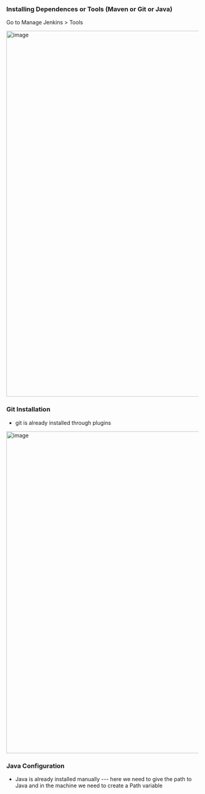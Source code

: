 ### Installing Dependences or Tools (Maven or Git or Java)

Go to Manage Jenkins > Tools 

<img width="959" alt="image" src="https://github.com/user-attachments/assets/76d386f1-477a-4c64-b089-c9c2b2302fe3" />


### Git Installation 
- git is already installed through plugins

<img width="844" alt="image" src="https://github.com/user-attachments/assets/76d2c6cb-9f79-4943-a573-7e27a9ab7ae1" />

### Java Configuration 

- Java is already installed manually --- here we need to give the path to Java and in the machine we need to create a Path variable

